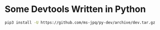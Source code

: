 # Some Devtools Written in Python

```sh
pip3 install -U https://github.com/ms-jpq/py-dev/archive/dev.tar.gz
```
